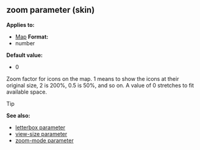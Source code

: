 ## zoom parameter (skin)

<!-- -->
**Applies to:**
+   [Map](/ref/%7Bskin%7D/control/map.md) <!-- -->
**Format:**
+   number
<!-- -->
**Default value:**
+   0


Zoom factor for icons on the map. 1 means to show the icons at
their original size, 2 is 200%, 0.5 is 50%, and so on. A value of 0
stretches to fit available space.

> [!TIP] 
> **See also:**
> +   [letterbox parameter](/ref/%7Bskin%7D/param/letterbox.md) 
> +   [view-size parameter](/ref/%7Bskin%7D/param/view-size.md) 
> +   [zoom-mode parameter](/ref/%7Bskin%7D/param/zoom-mode.md) 